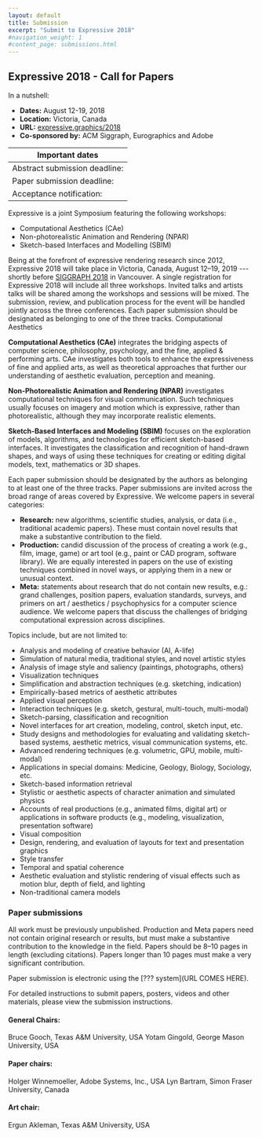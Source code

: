```yaml
---
layout: default
title: Submission
excerpt: "Submit to Expressive 2018"
#navigation_weight: 1
#content_page: submissions.html
---
```


## Expressive 2018 - Call for Papers

In a nutshell:
* __Dates:__ August 12-19, 2018
* __Location:__ Victoria, Canada
* __URL:__ [expressive.graphics/2018](expressive.graphics/2018)
* __Co-sponsored by:__ ACM Siggraph, Eurographics and Adobe

| Important dates |
| --- |
| Abstract submission deadline: |
| Paper submission deadline: |
| Acceptance notification: |

Expressive is a joint Symposium featuring the following workshops:

* Computational Aesthetics (CAe)
* Non-photorealistic Animation and Rendering (NPAR)
* Sketch-based Interfaces and Modelling (SBIM)

Being at the forefront of expressive rendering research since 2012, Expressive 2018 will take place in Victoria, Canada, August 12–19, 2019 --- shortly before [SIGGRAPH 2018](http://s2018.siggraph.org/) in Vancouver. A single registration for Expressive 2018 will include all three workshops.
Invited talks and artists talks will be shared among the workshops and sessions will be mixed. The submission, review, and publication process for the event will be handled jointly across the three conferences. Each paper submission should be designated as belonging to one of the three tracks.
Computational Aesthetics

__Computational Aesthetics (CAe)__ integrates the bridging aspects of computer science, philosophy, psychology, and the fine, applied & performing arts. CAe investigates both tools to enhance the expressiveness of fine and applied arts, as well as theoretical approaches that further our understanding of aesthetic evaluation, perception and meaning.

__Non-Photorealistic Animation and Rendering (NPAR)__ investigates computational techniques for visual communication. Such techniques usually focuses on imagery and motion which is expressive, rather than photorealistic, although they may incorporate realistic elements.

__Sketch-Based Interfaces and Modeling (SBIM)__ focuses on the exploration of models, algorithms, and technologies for efficient sketch-based interfaces. It investigates the classification and recognition of hand-drawn shapes, and ways of using these techniques for creating or editing digital models, text, mathematics or 3D shapes.

Each paper submission should be designated by the authors as belonging to at least one of the three tracks. Paper submissions are invited across the broad range of areas covered by Expressive. We welcome papers in several categories:

* __Research:__ new algorithms, scientific studies, analysis, or data (i.e., traditional academic papers). These must contain novel results that make a substantive contribution to the field.
* __Production:__ candid discussion of the process of creating a work (e.g., film, image, game) or art tool (e.g., paint or CAD program, software library). We are equally interested in papers on the use of existing techniques combined in novel ways, or applying them in a new or unusual context.
* __Meta:__ statements about research that do not contain new results, e.g.: grand challenges, position papers, evaluation standards, surveys, and primers on art / aesthetics / psychophysics for a computer science audience. We welcome papers that discuss the challenges of bridging computational expression across disciplines.

Topics include, but are not limited to:

* Analysis and modeling of creative behavior (AI, A-life)
* Simulation of natural media, traditional styles, and novel artistic styles
* Analysis of image style and saliency (paintings, photographs, others)
* Visualization techniques
* Simplification and abstraction techniques (e.g. sketching, indication)
* Empirically-based metrics of aesthetic attributes
* Applied visual perception
* Interaction techniques (e.g. sketch, gestural, multi-touch, multi-modal)
* Sketch-parsing, classification and recognition
* Novel interfaces for art creation, modeling, control, sketch input, etc.
* Study designs and methodologies for evaluating and validating sketch-based systems, aesthetic metrics, visual communication systems, etc.
* Advanced rendering techniques (e.g. volumetric, GPU, mobile, multi-modal)
* Applications in special domains: Medicine, Geology, Biology, Sociology, etc.
* Sketch-based information retrieval
* Stylistic or aesthetic aspects of character animation and simulated physics
* Accounts of real productions (e.g., animated films, digital art) or applications in software products (e.g., modeling, visualization, presentation software)
* Visual composition
* Design, rendering, and evaluation of layouts for text and presentation graphics
* Style transfer
* Temporal and spatial coherence
* Aesthetic evaluation and stylistic rendering of visual effects such as motion blur, depth of field, and lighting
* Non-traditional camera models

### Paper submissions

All work must be previously unpublished. Production and Meta papers need not contain original research or results, but must make a substantive contribution to the knowledge in the field. Papers should be 8–10 pages in length (excluding citations). Papers longer than 10 pages must make a very significant contribution.

Paper submission is electronic using the [??? system](URL COMES HERE).

For detailed instructions to submit papers, posters, videos and other materials, please view the submission instructions.

#### General Chairs:
Bruce Gooch, Texas A&M University, USA
Yotam Gingold, George Mason University, USA

#### Paper chairs:
Holger Winnemoeller, Adobe Systems, Inc., USA
Lyn Bartram, Simon Fraser University, Canada

#### Art chair:
Ergun Akleman, Texas A&M University, USA
